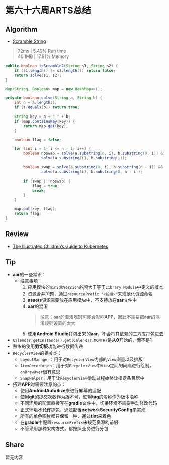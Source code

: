 # 第六十六周ARTS总结
## Algorithm
- [Scramble String](https://leetcode.com/problems/scramble-string/)
> 72ms | 5.49% Run time  
> 40.1MB | 17.91% Memory
```java
public boolean isScramble2(String s1, String s2) {
    if (s1.length() != s2.length()) return false;
    return solve(s1, s2);
}

Map<String, Boolean> map = new HashMap<>();

private boolean solve(String a, String b) {
    int n = a.length();
    if (a.equals(b)) return true;

    String key = a + " " + b;
    if (map.containsKey(key)) {
        return map.get(key);
    }

    boolean flag = false;

    for (int i = 1; i <= n - 1; i++) {
        boolean noswap = solve(a.substring(0, i), b.substring(0, i)) &&
                solve(a.substring(i), b.substring(i));

        boolean swap = solve(a.substring(0, i), b.substring(n - i)) &&
                solve(a.substring(i), b.substring(0, n - i));

        if (swap || noswap) {
            flag = true;
            break;
        }
    }

    map.put(key, flag);
    return flag;
}
```

## Review
- [The Illustrated Children’s Guide to Kubernetes](https://www.cncf.io/the-childrens-illustrated-guide-to-kubernetes/)

## Tip
+ **aar**的一些常识：
    + 注意事项：
        1. 应用模块的`minSdkVersion`必须大于等于`Library Module`中定义的版本
        2. 资源合并问题，通过`resourcePrefix "<前缀>"`来规范化资源命名
        3. **assets**资源需要放在应用模块中，不支持放在**aar**文件中
        4. **aar**的混淆
            > 注意：**aar**的混淆规则可能会影响**APP**，因此不需要把**aar**的混淆规则设置的太大
        5. 使用**Android Studio**打包出来的**aar**，不会将其依赖的三方库打包进去
+ `Calendar.getInstance().get(Calendar.MONTH)`是从**0**开始的，而不是**1**
+ 熟练的使用**剪切板**功能进行数据传递
+ `RecyclerView`的相关类：
    + `LayoutManager`：用于对`RecyclerView`内部的`View`测量以及排版
    + `ItemDecoration`：用于对`RecyclerView`中`View`之间的间隔进行绘制，`onDrawOver`很有意思
    + `SnapHelper`：用于让`RecyclerView`滑动过程始终让指定条目居中
+ 搭建**APP**时需要注意的点：
    + 使用**AndroidAutoSize**来进行屏幕的适配
    + 使用**git**的提交次数作为版本号，使用**tag**的名称作为版本名称
    + 不同环境的配置直接写在**gradle**文件中，切换环境不需要手动修改代码
    + 正式环境**不允许**抓包，通过配置**networkSecurityConfig**来实现
    + 所有的单色图片都只保留一种，通过**tint**来着色
    + 在**gradle**中配置`resourcePrefix`来规范资源的前缀
    + 不管采用那种架构方式，都按照业务进行分包

## Share
暂无内容